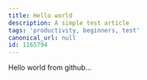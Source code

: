 ```yaml
---
title: Hello world
description: A simple test article
tags: 'productivity, beginners, test'
canonical_url: null
id: 1165794
---
```

Hello world from github...
